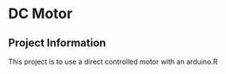 # DC Motor

## Project Information

This project is to use a direct controlled motor with an arduino.R
